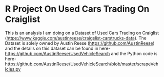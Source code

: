 # R Project On Used Cars Trading On Craiglist
This is an analysis I am doing on a Dataset of Used Cars Trading on Craiglist (https://www.kaggle.com/austinreese/craigslist-carstrucks-data). The Dataset is solely owned by Austin Reese (https://github.com/AustinReese) and the details on this dataset can be found in here- https://github.com/AustinReese/UsedVehicleSearch and the Python code is here- https://github.com/AustinReese/UsedVehicleSearch/blob/master/scrapeVehicles.py

